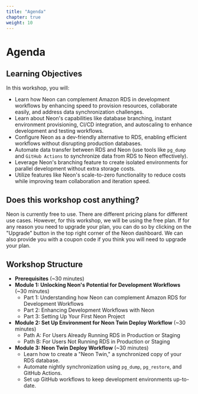```yaml
---
title: "Agenda"
chapter: true
weight: 10
---
```


# Agenda

## Learning Objectives

In this workshop, you will:

- Learn how Neon can complement Amazon RDS in development workflows by enhancing speed to provision resources, collaborate easily, and address data synchronization challenges.
- Learn about Neon's capabilities like database branching, instant environment provisioning, CI/CD integration, and autoscaling to enhance development and testing workflows.
- Configure Neon as a dev-friendly alternative to RDS, enabling efficient workflows without disrupting production databases.
- Automate data transfer between RDS and Neon (use tools like `pg_dump` and `GitHub Actions` to synchronize data from RDS to Neon effectively).
- Leverage Neon's branching feature to create isolated environments for parallel development without extra storage costs.
- Utilize features like Neon's scale-to-zero functionality to reduce costs while improving team collaboration and iteration speed.

## Does this workshop cost anything? 

Neon is currently free to use. There are different pricing plans for different use cases. However, for this workshop, we will be using the free plan. If for any reason you need to upgrade your plan, you can do so by clicking on the "Upgrade" button in the top right corner of the Neon dashboard. We can also provide you with a coupon code if you think you will need to upgrade your plan.

## Workshop Structure

- **Prerequisites** (~30 minutes)
- **Module 1: Unlocking Neon's Potential for Development Workflows** (~30 minutes)
  - Part 1: Understanding how Neon can complement Amazon RDS for Development Workflows
  - Part 2: Enhancing Development Workflows with Neon
  - Part 3: Setting Up Your First Neon Project
- **Module 2: Set Up Environment for Neon Twin Deploy Workflow** (~30 minutes)
  - Path A: For Users Already Running RDS in Production or Staging
  - Path B: For Users Not Running RDS in Production or Staging
- **Module 3: Neon Twin Deploy Workflow** (~30 minutes)
  - Learn how to create a "Neon Twin," a synchronized copy of your RDS database.
  - Automate nightly synchronization using `pg_dump`, `pg_restore`, and GitHub Actions.
  - Set up GitHub workflows to keep development environments up-to-date.
